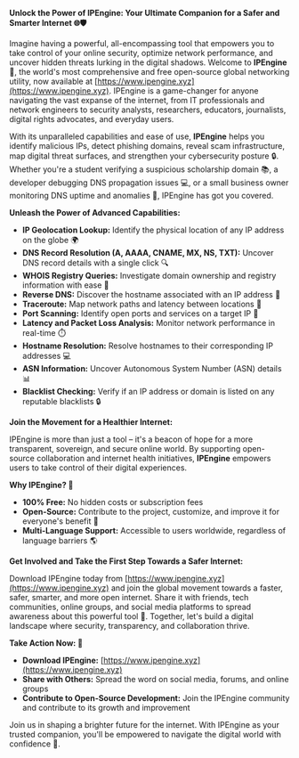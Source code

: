**Unlock the Power of IPEngine: Your Ultimate Companion for a Safer and Smarter Internet 🌐🛡️**

Imagine having a powerful, all-encompassing tool that empowers you to take control of your online security, optimize network performance, and uncover hidden threats lurking in the digital shadows. Welcome to **IPEngine** 🚀, the world's most comprehensive and free open-source global networking utility, now available at [https://www.ipengine.xyz](https://www.ipengine.xyz). IPEngine is a game-changer for anyone navigating the vast expanse of the internet, from IT professionals and network engineers to security analysts, researchers, educators, journalists, digital rights advocates, and everyday users.

With its unparalleled capabilities and ease of use, **IPEngine** helps you identify malicious IPs, detect phishing domains, reveal scam infrastructure, map digital threat surfaces, and strengthen your cybersecurity posture 🔒. Whether you're a student verifying a suspicious scholarship domain 📚, a developer debugging DNS propagation issues 💻, or a small business owner monitoring DNS uptime and anomalies 💸, IPEngine has got you covered.

**Unleash the Power of Advanced Capabilities:**

*   **IP Geolocation Lookup:** Identify the physical location of any IP address on the globe 🌍
*   **DNS Record Resolution (A, AAAA, CNAME, MX, NS, TXT):** Uncover DNS record details with a single click 🔍
*   **WHOIS Registry Queries:** Investigate domain ownership and registry information with ease 🔑
*   **Reverse DNS:** Discover the hostname associated with an IP address 📡
*   **Traceroute:** Map network paths and latency between locations 📍
*   **Port Scanning:** Identify open ports and services on a target IP 👀
*   **Latency and Packet Loss Analysis:** Monitor network performance in real-time ⏱️
*   **Hostname Resolution:** Resolve hostnames to their corresponding IP addresses 💻
*   **ASN Information:** Uncover Autonomous System Number (ASN) details 📊
*   **Blacklist Checking:** Verify if an IP address or domain is listed on any reputable blacklists 🔒

**Join the Movement for a Healthier Internet:**

IPEngine is more than just a tool – it's a beacon of hope for a more transparent, sovereign, and secure online world. By supporting open-source collaboration and internet health initiatives, **IPEngine** empowers users to take control of their digital experiences.

**Why IPEngine? 🤔**

*   **100% Free:** No hidden costs or subscription fees
*   **Open-Source:** Contribute to the project, customize, and improve it for everyone's benefit 🌟
*   **Multi-Language Support:** Accessible to users worldwide, regardless of language barriers 🌎

**Get Involved and Take the First Step Towards a Safer Internet:**

Download IPEngine today from [https://www.ipengine.xyz](https://www.ipengine.xyz) and join the global movement towards a faster, safer, smarter, and more open internet. Share it with friends, tech communities, online groups, and social media platforms to spread awareness about this powerful tool 📢. Together, let's build a digital landscape where security, transparency, and collaboration thrive.

**Take Action Now: 🔴**

*   **Download IPEngine:** [https://www.ipengine.xyz](https://www.ipengine.xyz)
*   **Share with Others:** Spread the word on social media, forums, and online groups
*   **Contribute to Open-Source Development:** Join the IPEngine community and contribute to its growth and improvement

Join us in shaping a brighter future for the internet. With IPEngine as your trusted companion, you'll be empowered to navigate the digital world with confidence 🚀.